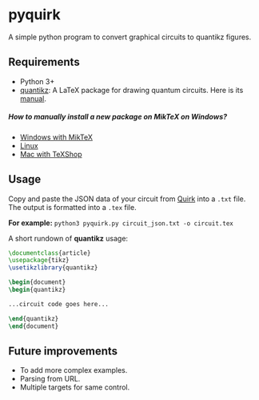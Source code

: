 # pyquirk
A simple python program to convert graphical circuits to quantikz figures.

## Requirements
- Python 3+
- [quantikz](https://ctan.org/pkg/quantikz?lang=en): A LaTeX package for drawing quantum circuits. Here is its [manual](http://mirrors.ibiblio.org/CTAN/graphics/pgf/contrib/quantikz/quantikz.pdf).

##### How to manually install a new package on MikTeX on Windows?
- [Windows with MikTeX](https://tex.stackexchange.com/questions/2063/how-can-i-manually-install-a-package-on-miktex-windows)
- [Linux](https://tex.stackexchange.com/questions/73016/how-do-i-install-an-individual-package-on-a-linux-system)
- [Mac with TeXShop](https://tex.stackexchange.com/questions/12102/how-do-i-install-ctan-packages-on-mac-os-with-texshop)

## Usage

Copy and paste the JSON data of your circuit from [Quirk](https://algassert.com/quirk) into a `.txt` file. The output is formatted into a `.tex` file.

**For example:** `python3 pyquirk.py circuit_json.txt -o circuit.tex`

A short rundown of **quantikz** usage:
```latex
\documentclass{article}
\usepackage{tikz}
\usetikzlibrary{quantikz}

\begin{document}
\begin{quantikz}

...circuit code goes here...

\end{quantikz}
\end{document}
```

## Future improvements
- To add more complex examples.
- Parsing from URL.
- Multiple targets for same control.
